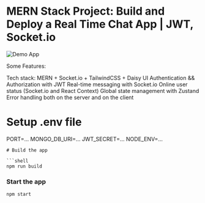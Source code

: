 # MERN Stack Project: Build and Deploy a Real Time Chat App | JWT, Socket.io

![Demo App](https://i.ibb.co/gFSMzKN/1.png)


Some Features:

 Tech stack: MERN + Socket.io + TailwindCSS + Daisy UI
 Authentication && Authorization with JWT
 Real-time messaging with Socket.io
 Online user status (Socket.io and React Context)
 Global state management with Zustand
 Error handling both on the server and on the client

# Setup .env file
PORT=...
MONGO_DB_URI=...
JWT_SECRET=...
NODE_ENV=...
```
# Build the app

```shell
npm run build
```

### Start the app

```shell
npm start
```
